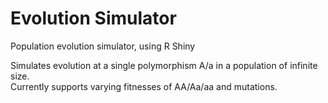 # Evolution Simulator
Population evolution simulator, using R Shiny

Simulates evolution at a single polymorphism A/a in a population of infinite size.  
Currently supports varying fitnesses of AA/Aa/aa and mutations.
